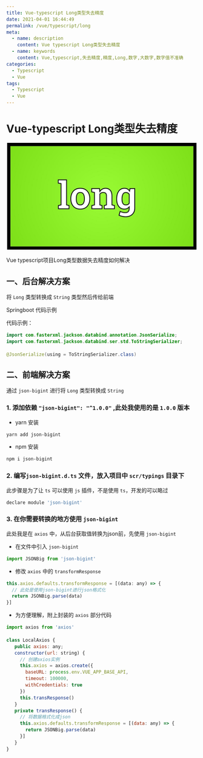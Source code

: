 ```yaml
---
title: Vue-typescript Long类型失去精度
date: 2021-04-01 16:44:49
permalink: /vue/typescript/long
meta:
  - name: description
    content: Vue typescript Long类型失去精度
  - name: keywords
    content: Vue,typescript,失去精度,精度,Long,数字,大数字,数字值不准确
categories:
  - Typescript
  - Vue
tags:
  - Typescript
  - Vue
---
```

# Vue-typescript Long类型失去精度

<p align="center">
  <img src="/img/blog/20210401164822.jpeg" width="500">
</p>


Vue typescript项目Long类型数据失去精度如何解决

<!-- more -->

## 一、后台解决方案

将 `Long` 类型转换成 `String` 类型然后传给前端

Springboot 代码示例

代码示例：

```java
import com.fasterxml.jackson.databind.annotation.JsonSerialize;
import com.fasterxml.jackson.databind.ser.std.ToStringSerializer;

@JsonSerialize(using = ToStringSerializer.class)
```

## 二、前端解决方案

通过 `json-bigint` 进行将 `Long` 类型转换成 `String`

### 1. 添加依赖 `"json-bigint": "^1.0.0"` ,此处我使用的是 `1.0.0` 版本

* yarn 安装

```bash
yarn add json-bigint
```

* npm 安装

```bash
npm i json-bigint
```

### 2. 编写`json-bigint.d.ts` 文件，放入项目中 `scr/typings` 目录下

此步骤是为了让 `ts` 可以使用 `js` 插件，不是使用 `ts`，开发的可以略过

```js 
declare module 'json-bigint'
```

### 3. 在你需要转换的地方使用 `json-bigint`

此处我是在 `axios` 中，从后台获取值转换为json前，先使用  `json-bigint`

* 在文件中引入 `json-bigint`

```js
import JSONBig from 'json-bigint'
```

* 修改 `axios` 中的 `transformResponse`

```js
this.axios.defaults.transformResponse = [(data: any) => {
  // 此处是使用json-bigint进行json格式化
  return JSONBig.parse(data)
}]
```

* 为方便理解，附上封装的 `axios` 部分代码

```js
import axios from 'axios'

class LocalAxios {
   public axios: any;
   constructor(url: string) {
     // 创建axios实例
     this.axios = axios.create({
       baseURL: process.env.VUE_APP_BASE_API,
       timeout: 100000,
       withCredentials: true
     })
     this.transResponse()
   }
   private transResponse() {
     // 将数据格式化成json
     this.axios.defaults.transformResponse = [(data: any) => {
       return JSONBig.parse(data)
     }]
   }
}
```



###  
